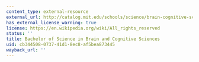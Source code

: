 ```yaml
---
content_type: external-resource
external_url: http://catalog.mit.edu/schools/science/brain-cognitive-sciences/
has_external_license_warning: true
license: https://en.wikipedia.org/wiki/All_rights_reserved
status: ''
title: Bachelor of Science in Brain and Cognitive Sciences
uid: cb344508-0737-41d1-8ec8-af5bea873445
wayback_url: ''
---
```

